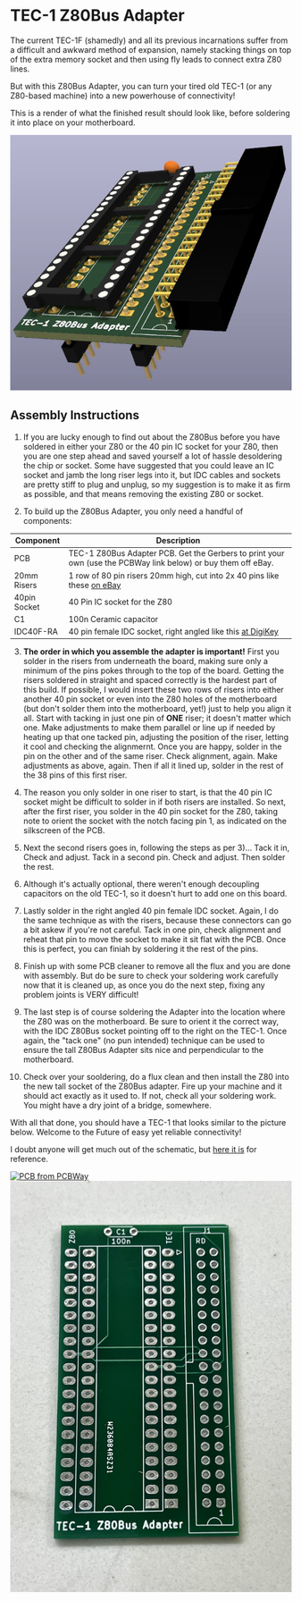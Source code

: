 # TEC-1 Z80Bus Adapter

The current TEC-1F (shamedly) and all its previous incarnations suffer from a difficult and awkward method of expansion, namely stacking things on top of the extra memory socket and then using fly leads to connect extra Z80 lines.

But with this Z80Bus Adapter, you can turn your tired old TEC-1 (or any Z80-based machine) into a new powerhouse of connectivity!

This is a render of what the finished result should look like, before soldering it into place on your motherboard.

![Z80Bus Adapter](TEC-1_Z80Bus_Adapter_Render.jpg)

## Assembly Instructions
1. If you are lucky enough to find out about the Z80Bus before you have soldered in either your Z80 or the 40 pin IC socket for your Z80, then you are one step ahead and saved yourself a lot of hassle desoldering the chip or socket. Some have suggested that you could leave an IC socket and jamb the long riser legs into it, but IDC cables and sockets are pretty stiff to plug and unplug, so my suggestion is to make it as firm as possible, and that means removing the existing Z80 or socket.

2. To build up the Z80Bus Adapter, you only need a handful of components:

| Component | Description |
|---|---|
| PCB | TEC-1 Z80Bus Adapter PCB. Get the Gerbers to print your own (use the PCBWay link below) or buy them off eBay.|
| 20mm Risers | 1 row of 80 pin risers 20mm high, cut into 2x 40 pins like these [on eBay](https://www.ebay.com.au/itm/283986436718)|
| 40pin Socket | 40 Pin IC socket for the Z80 |
| C1 | 100n Ceramic capacitor |
| IDC40F-RA | 40 pin female IDC socket, right angled  like this [at DigiKey](https://www.digikey.com.au/en/products/detail/sullins-connector-solutions/SFH11-PBPC-D20-RA-BK/1990101)|

3. <b>The order in which you assemble the adapter is important!</b> First you solder in the risers from underneath the board, making sure only a minimum of the pins pokes through to the top of the board. Getting the risers soldered in straight and spaced correctly is the hardest part of this build. If possible, I would insert these two rows of risers into either another 40 pin socket or even into the Z80 holes of the motherboard (but don't solder them into the motherboard, yet!) just to help you align it all. Start with tacking in just one pin of <b>ONE</b> riser; it doesn't matter which one. Make adjustments to make them parallel or line up if needed by heating up that one tacked pin, adjusting the position of the riser, letting it cool and checking the alignmernt. Once you are happy, solder in the pin on the other and of the same riser. Check alignment, again. Make adjustments as above, again. Then if all it lined up, solder in the rest of the 38 pins of this first riser.

4. The reason you only solder in one riser to start, is that the 40 pin IC socket might be difficult to solder in if both risers are installed. So next, after the first riser, you solder in the 40 pin socket for the Z80, taking note to orient the socket with the notch facing pin 1, as indicated on the silkscreen of the PCB.

5. Next the second risers goes in, following the steps as per 3)... Tack it in, Check and adjust. Tack in a second pin. Check and adjust. Then solder the rest.

6. Although it's actually optional, there weren't enough decoupling capacitors on the old TEC-1, so it doesn't hurt to add one on this board.

7. Lastly solder in the right angled 40 pin female IDC socket. Again, I do the same technique as with the risers, because these connectors can go a bit askew if you're not careful. Tack in one pin, check alignment and reheat that pin to move the socket to make it sit flat with the PCB. Once this is perfect, you can finiah by soldering it the rest of the pins.

8. Finish up with some PCB cleaner to remove all the flux and you are done with assembly. But do be sure to check your soldering work carefully now that it is cleaned up, as once you do the next step, fixing any problem joints is VERY difficult!

9. The last step is of course soldering the Adapter into the location where the Z80 was on the motherboard. Be sure to orient it the correct way, with the IDC Z80Bus socket pointing off to the right on the TEC-1. Once again, the "tack one" (no pun intended) technique can be used to ensure the tall Z80Bus Adapter sits nice and perpendicular to the motherboard.

10. Check over your sooldering, do a flux clean and then install the Z80 into the new tall socket of the Z80Bus adapter. Fire up your machine and it should act exactly as it used to. If not, check all your soldering work. You might have a dry joint of a bridge, somewhere.

With all that done, you should have a TEC-1 that looks similar to the picture below. Welcome to the Future of easy yet reliable connectivity!

I doubt anyone will get much out of the schematic, but [here it is](TEC-1_Z80Bus_Adapter_Schematic.pdf) for reference.

<a href="https://www.pcbway.com/project/shareproject/W236084ASZ31_TEC_Z80Bus_Converter_fd657783.html"><img src="https://www.pcbway.com/project/img/images/frompcbway-1220.png" alt="PCB from PCBWay" /></a>
![Z80Bus Adapter PCB](Z80Bus_Adapter_PCB.jpg)
